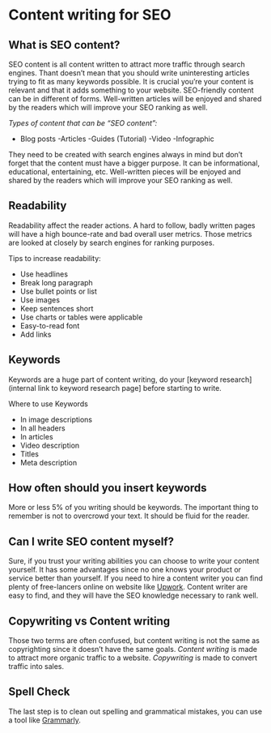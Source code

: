 # Content writing for SEO

## What is SEO content?

SEO content is all content written to attract more traffic through search engines. Thant doesn’t mean that you should write uninteresting articles trying to fit as many keywords possible. It is crucial you’re your content is relevant and that it adds something to your website. SEO-friendly content can be in different of forms. Well-written articles will be enjoyed and shared by the readers which will improve your SEO ranking as well. 

*Types of content that can be “SEO content”:*
- Blog posts
-Articles
-Guides (Tutorial)
-Video
-Infographic 

They need to be created with search engines always in mind but don’t forget that the content must have a bigger purpose. It can be informational, educational, entertaining, etc. Well-written pieces will be enjoyed and shared by the readers which will improve your SEO ranking as well.

## Readability

Readability affect the reader actions. A hard to follow, badly written pages will have a high bounce-rate and bad overall user metrics. Those metrics are looked at closely by search engines for ranking purposes. 

Tips to increase readability:
- Use headlines
- Break long paragraph
- Use bullet points or list 
- Use images
- Keep sentences short 
- Use charts or tables were applicable 
- Easy-to-read font
- Add links

## Keywords 

Keywords are a huge part of content writing, do your [keyword research](internal link to keyword research page] before starting to write. 

Where to use Keywords
-	In image descriptions
-	In all headers
-	In articles
-	Video description 
-	Titles
-	Meta description

## How often should you insert keywords

More or less 5% of you writing should be keywords. The important thing to remember is not to overcrowd your text. It should be fluid for the reader.

## Can I write SEO content myself?

Sure, if you trust your writing abilities you can choose to write your content yourself. It has some advantages since no one knows your product or service better than yourself. 
If you need to hire a content writer you can find plenty of free-lancers online on website like [Upwork]( https://www.upwork.com/ab/profiles/search/?q=content%20writer). Content writer are easy to find, and they will have the SEO knowledge necessary to rank well.  

## Copywriting vs Content writing

Those two terms are often confused, but content writing is not the same as copyrighting since it doesn’t have the same goals. 
*Content writing* is made to attract more organic traffic to a website. 
*Copywriting* is made to convert traffic into sales. 

## Spell Check

The last step is to clean out spelling and grammatical mistakes, you can use a tool like [Grammarly]( https://www.grammarly.com/signup).
